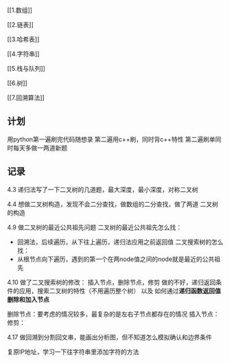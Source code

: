 

[[1.数组]]

[[2.链表]]

[[3.哈希表]]

[[4.字符串]]

[[5.栈与队列]]

[[6.树]]

[[7.回溯算法]]


## 计划
用python第一遍刷完代码随想录
第二遍用c++刷，同时背c++特性
第二遍刷单同时每天多做一两道新题


## 记录
4.3
递归法写了一下二叉树的几道题，最大深度，最小深度，对称二叉树

4.4
想做二叉树构造，发现不会二分查找，做数组的二分查找，做了两道
二叉树的构造

4.9
做二叉树的最近公共祖先问题
二叉树的最近公共祖先怎么找：
- 回溯法，后续遍历，从下往上遍历，递归法应用之前返回值
二叉搜索树的怎么找：
- 从根节点向下遍历，遇到的第一个在两node值之间的node就是最近的公共祖先


4.10
做了二叉搜索树的修改：
插入节点，删除节点，修剪
做的不好，递归返回条件的应用，搜索二叉树的特性（不用遍历整个树）
以及 如何通过**递归函数返回值删除和加入节点**

删除节点：要考虑的情况较多，最复杂的是左右子节点都存在的情况
插入节点：
修剪：

4.17
做回溯到分割回文串，能画出分析图，但不知道怎么模拟确认和边界条件

复原IP地址，学习一下往字符串里添加字符的方法